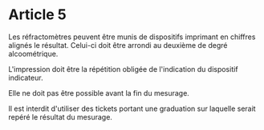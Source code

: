 # Article 5

Les réfractomètres peuvent être munis de dispositifs imprimant en chiffres alignés le résultat. Celui-ci doit être arrondi au deuxième de degré alcoométrique.

L'impression doit être la répétition obligée de l'indication du dispositif indicateur.

Elle ne doit pas être possible avant la fin du mesurage.

Il est interdit d'utiliser des tickets portant une graduation sur laquelle serait repéré le résultat du mesurage.
